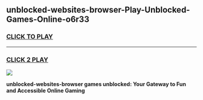 
## unblocked-websites-browser-Play-Unblocked-Games-Online-o6r33
<h3>
<a href="https://premium76.site?title=unblocked-websites-browser&ref=25A">CLICK TO PLAY</a></h3>
<hr>

<h3>
<a href="https://premium76.site?title=unblocked-websites-browser&ref=25A">CLICK 2 PLAY</a>
  
</h3>

<a href="https://premium76.site?title=unblocked-websites-browser&ref=25A"><img src="https://clearcache.store/games.png"></a>


**unblocked-websites-browser games unblocked: Your Gateway to Fun and Accessible Online Gaming**
